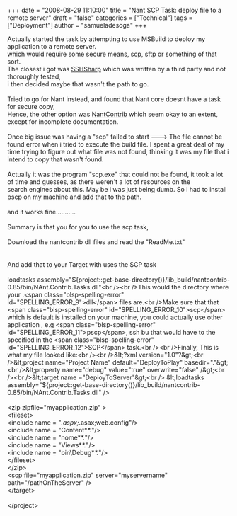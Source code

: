 +++
date = "2008-08-29 11:10:00"
title = "Nant SCP Task: deploy file to a remote server"
draft = "false"
categories = ["Technical"]
tags = ["Deployment"]
author = "samueladesoga"
+++

Actually started the task by attempting to use MSBuild to deploy my application to a remote server.<br />which would require some secure means, scp, sftp or something of that sort.<br />The closest i got was <a href="http://www.tamirgal.com/home/dev.aspx?Item=SharpSsh">SSHSharp</a> which was written by a third party and not thoroughly tested,<br />i then decided maybe that wasn't the path to go.<br /><br />Tried to go for Nant instead, and found that Nant core doesnt have a task for secure copy,<br />Hence, the other option was <a href="http://nantcontrib.sourceforge.net/">NantContrib</a> which seem okay to an extent, except for incomplete documentation.<br /><br />Once big issue was having a "scp" failed to start ---&gt; The file cannot be found error when i tried to execute the build file. I spent a great deal of my time trying to figure out what file was not found, thinking it was my file that i intend to copy that wasn't found.<br /><br />Actually it was the program "<span class="blsp-spelling-error" id="SPELLING_ERROR_0">scp</span>.<span class="blsp-spelling-error" id="SPELLING_ERROR_1">exe</span>" that could not be found, it took a lot of time and guesses, as there weren't a lot of resources on  the<br />search engines about this. May be i was just being dumb. So i had to install <span class="blsp-spelling-error" id="SPELLING_ERROR_2">pscp</span> on my machine and add that to the path.<br /><br />and it works fine...........<br /><br />Summary is that you for you to use the <span class="blsp-spelling-error" id="SPELLING_ERROR_3">scp</span> task,<br /><br />Download the <span class="blsp-spelling-error" id="SPELLING_ERROR_4">nantcontrib</span> <span class="blsp-spelling-error" id="SPELLING_ERROR_5">dll</span> files and read the "<span class="blsp-spelling-error" id="SPELLING_ERROR_6">ReadMe</span>.<span class="blsp-spelling-error" id="SPELLING_ERROR_7">txt</span>"<br /><br /><br />And add that to your Target with uses the <span class="blsp-spelling-error" id="SPELLING_ERROR_8">SCP</span> task<br /><br />loadtasks assembly="${project::get-base-directory()}/lib_build/nantcontrib-0.85/bin/NAnt.Contrib.Tasks.dll"<br /><br />This would the directory where your .<span class="blsp-spelling-error" id="SPELLING_ERROR_9">dll</span> files are.<br />Make sure that that <span class="blsp-spelling-error" id="SPELLING_ERROR_10">scp</span> which is default is installed on your machine, you could actually use other application , e.g  <span class="blsp-spelling-error" id="SPELLING_ERROR_11">pscp</span>, ssh bu that would have to the specified in the <span class="blsp-spelling-error" id="SPELLING_ERROR_12">SCP</span> task.<br /><br />Finally, This is what my file looked like:<br /><br />&lt;?xml version="1.0"?&gt;<br />&lt;project name="Project Name" default="DeployToPlay" basedir="."&gt;<br />&lt;property name="debug" value="true" overwrite="false" /&gt;<br /><br />&lt;target name ="DeployToServer"&gt;<br />  &lt;loadtasks assembly="${project::get-base-directory()}/lib_build/nantcontrib-0.85/bin/NAnt.Contrib.Tasks.dll" /&gt;<br /><br />  &lt;zip zipfile="myapplication.zip" &gt;<br />    &lt;fileset&gt;<br />      &lt;include name = "*.aspx;*.asax;web.config"/&gt;<br />      &lt;include name = "Content\**\*.*"/&gt;<br />      &lt;include name = "home\**\*.*"/&gt;<br />      &lt;include name = "Views\**\*.*"/&gt;<br />      &lt;include name = "bin\Debug\**\*.*"/&gt;<br />    &lt;/fileset&gt;<br />  &lt;/zip&gt;<br />  &lt;scp file="myapplication.zip" server="myservername" path="/pathOnTheServer" /&gt;<br />&lt;/target&gt;<br /><br />&lt;/project&gt;</code>

